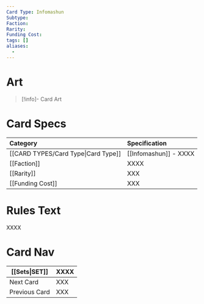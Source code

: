 ```yaml
---
Card Type: Infomashun
Subtype: 
Faction: 
Rarity: 
Funding Cost: 
tags: []
aliases:
  - 
---
```

# Art

> [!info]- Card Art
> 

# Card Specs

| Category | Specification| 
| :--- | :--- |
| [[CARD TYPES/Card Type\|Card Type]] | [[Infomashun]] - XXXX |  
| [[Faction]] | XXXX | 
| [[Rarity]] | XXX | 
| [[Funding Cost]] | XXX |  

# Rules Text  

XXXX

# Card Nav

| [[Sets\|SET]]           | XXXX |
| ------------- | ------------------------------ |
| Next Card     | XXX |
| Previous Card | XXX |


